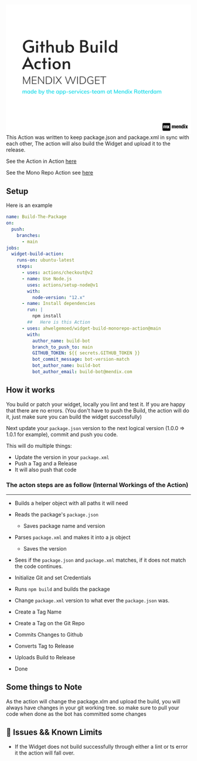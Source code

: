 <img  align="center" alt="headerIMG" src="./assets/logo.png" target="_blank" />

<br/>
This Action was written to keep package.json and package.xml in sync with each other, The action will also build the Widget and upload it to the release.

See the Action in Action [here](https://github.com/mendixlabs/app-services-components)

See the Mono Repo Action see [here]()

## Setup

Here is an example

```yml
name: Build-The-Package
on:
  push:
    branches:
      - main
jobs:
  widget-build-action:
    runs-on: ubuntu-latest
    steps:
      - uses: actions/checkout@v2
      - name: Use Node.js
        uses: actions/setup-node@v1
        with:
          node-version: "12.x"
      - name: Install dependencies
        run: |
          npm install
        ##   Here is this Action
      - uses: ahwelgemoed/widget-build-monorepo-action@main
        with:
          author_name: build-bot
          branch_to_push_to: main
          GITHUB_TOKEN: ${{ secrets.GITHUB_TOKEN }}
          bot_commit_message: bot-version-match
          bot_author_name: build-bot
          bot_author_email: build-bot@mendix.com
```

## How it works

You build or patch your widget, locally you lint and test it. If you are happy that there are no errors. (You don't have to push the Build, the action will do it, just make sure you can build the widget successfully)

Next update your `package.json` version to the next logical version (1.0.0 => 1.0.1 for example), commit and push you code.

This will do multiple things:

- Update the version in your `package.xml`
- Push a Tag and a Release
- It will also push that code

### The acton steps are as follow (Internal Workings of the Action)

---

- Builds a helper object with all paths it will need

- Reads the package's `package.json`

  - Saves package name and version

- Parses `package.xml` and makes it into a js object

  - Saves the version

- Sees if the `package.json` and `package.xml` matches, if it does not match the code continues.

- Initialize Git and set Credentials

- Runs `npm build` and builds the package

- Change `package.xml` version to what ever the `package.json` was.

- Create a Tag Name

- Create a Tag on the Git Repo

- Commits Changes to Github

- Converts Tag to Release

- Uploads Build to Release

- Done

## Some things to Note

As the action will change the package.xlm and upload the build, you will always have changes in your git working tree. so make sure to pull your code when done as the bot has committed some changes

## 🛑 Issues && Known Limits

- If the Widget does not build successfully through either a lint or ts error it the action will fall over.
